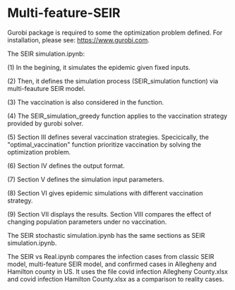 # Multi-feature-SEIR

Gurobi package is required to some the optimization problem defined. For installation, please see: https://www.gurobi.com.

The SEIR simulation.ipynb:

(1) In the begining, it simulates the epidemic given fixed inputs. 

(2) Then, it defines the simulation process (SEIR_simulation function) via multi-feauture SEIR model. 

(3) The vaccination is also considered in the function. 

(4) The SEIR_simulation_greedy function applies to the vaccination strategy provided by gurobi solver. 

(5) Section III defines several vaccination strategies. Specicically, the "optimal_vaccination" function prioritize vaccination by solving the optimization problem.

(6) Section IV defines the output format. 

(7) Section V defines the simulation input parameters. 

(8) Section VI gives epidemic simulations with different vaccination strategy. 

(9) Section VII displays the results. Section VIII compares the effect of changing population parameters under no vaccination.


The SEIR stochastic simulation.ipynb has the same sections as SEIR simulation.ipynb.


The SEIR vs Real.ipynb compares the infection cases from classic SEIR model, multi-feature SEIR model, and confirmed cases in Allegheny and Hamilton county in US. It uses the file covid infection Allegheny County.xlsx and covid infection Hamilton County.xlsx as a comparison to reality cases.
